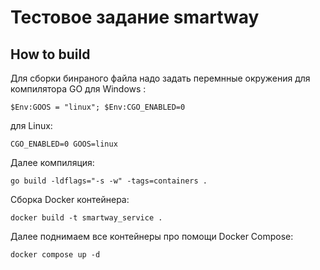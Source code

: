 # Тестовое задание smartway
## How to build
Для сборки бинраного файла надо задать перемнные окружения для компилятора GO
для Windows :
```
$Env:GOOS = "linux"; $Env:CGO_ENABLED=0 
```
для Linux:
```
CGO_ENABLED=0 GOOS=linux
```
Далее компиляция:
```
go build -ldflags="-s -w" -tags=containers .
```
Сборка Docker контейнера:
```
docker build -t smartway_service .
```
Далее поднимаем все контейнеры про помощи Docker Compose:
```
docker compose up -d
```
